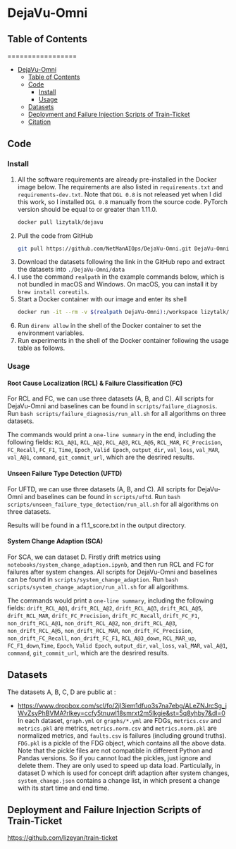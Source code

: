 # DejaVu-Omni
## Table of Contents
=================

- [DejaVu-Omni](#dejavu-omni)
  - [Table of Contents](#table-of-contents)
  - [Code](#code)
    - [Install](#install)
    - [Usage](#usage)
  - [Datasets](#datasets)
  - [Deployment and Failure Injection Scripts of Train-Ticket](#deployment-and-failure-injection-scripts-of-train-ticket)
  - [Citation](#citation)

  
## Code
### Install
1. All the software requirements are already pre-installed in the Docker image below. The requirements are also listed in `requirements.txt` and `requirements-dev.txt`. Note that `DGL 0.8` is not released yet when I did this work, so I installed `DGL 0.8` manually from the source code. PyTorch version should be equal to or greater than 1.11.0.
   ```bash
   docker pull lizytalk/dejavu
   ```
2. Pull the code from GitHub
   ```bash
   git pull https://github.com/NetManAIOps/DejaVu-Omni.git DejaVu-Omni
   ```
3. Download the datasets following the link in the GitHub repo and extract the datasets into `./DejaVu-Omni/data`
4. I use the command `realpath` in the example commands below, which is not bundled in macOS and Windows. On macOS, you can install it by `brew install coreutils`.
5. Start a Docker container with our image and enter its shell
   ```bash
   docker run -it --rm -v $(realpath DejaVu-Omni):/workspace lizytalk/dejavu bash
   ```
6. Run `direnv allow` in the shell of the Docker container to set the environment variables.
7. Run experiments in the shell of the Docker container following the usage table as follows.


### Usage

#### Root Cause Localization (RCL) & Failure Classification (FC)
For RCL and FC, we can use three datasets (A, B, and C). All scripts for DejaVu-Omni and baselines can be found in `scripts/failure_diagnosis`. Run `bash scripts/failure_diagnosis/run_all.sh` for all algorithms on three datasets.

The commands would print a `one-line summary` in the end, including the following fields: `RCL_A@1`, `RCL_A@2`, `RCL_A@3`, `RCL_A@5`, `RCL_MAR`, `FC_Precision`, `FC_Recall`, `FC_F1`, `Time`, `Epoch`, `Valid Epoch`, `output_dir`, `val_loss`, `val_MAR`, `val_A@1`, `command`, `git_commit_url`, which are the desrired results.

#### Unseen Failure Type Detection (UFTD)
For UFTD, we can use three datasets (A, B, and C). All scripts for DejaVu-Omni and baselines can be found in `scripts/uftd`. Run `bash scripts/unseen_failure_type_detection/run_all.sh` for all algorithms on three datasets.

Results will be found in a f1.1_score.txt in the output directory.

#### System Change Adaption (SCA)
For SCA, we can dataset D. Firstly drift metrics using `notebooks/system_change_adaption.ipynb`, and then run RCL and FC for failures after system changes. All scripts for DejaVu-Omni and baselines can be found in `scripts/system_change_adaption`. Run `bash scripts/system_change_adaption/run_all.sh` for all algorithms.

The commands would print a `one-line summary`, including the following fields: `drift_RCL_A@1`, `drift_RCL_A@2`, `drift_RCL_A@3`, `drift_RCL_A@5`, `drift_RCL_MAR`, `drift_FC_Precision`, `drift_FC_Recall`, `drift_FC_F1`, `non_drift_RCL_A@1`, `non_drift_RCL_A@2`, `non_drift_RCL_A@3`, `non_drift_RCL_A@5`, `non_drift_RCL_MAR`, `non_drift_FC_Precision`, `non_drift_FC_Recall`, `non_drift_FC_F1`, `RCL_A@3_down`, `RCL_MAR_up`, `FC_F1_down`,`Time`, `Epoch`, `Valid Epoch`, `output_dir`, `val_loss`, `val_MAR`, `val_A@1`, `command`, `git_commit_url`, which are the desrired results.

## Datasets

The datasets A, B, C, D are public at :
- https://www.dropbox.com/scl/fo/2jl3iem1dfuo3s7na7ebg/ALeZNJrcSg_jWvZsyPhBVMA?rlkey=ccfy5tnuwl18smrxt2m5lkgie&st=5q8yhby7&dl=0
In each dataset, `graph.yml` or `graphs/*.yml` are FDGs, `metrics.csv` and `metrics.pkl` are metrics, `metrics.norm.csv` and `metrics.norm.pkl` are normalized metrics, and `faults.csv` is failures (including ground truths).
`FDG.pkl` is a pickle of the FDG object, which contains all the above data.
Note that the pickle files are not compatible in different Python and Pandas versions. So if you cannot load the pickles, just ignore and delete them. They are only used to speed up data load.
Particulally, in dataset D which is used for concept drift adaption after system changes, `system_change.json` contains a change list, in which present a change with its start time and end time.

## Deployment and Failure Injection Scripts of Train-Ticket
https://github.com/lizeyan/train-ticket